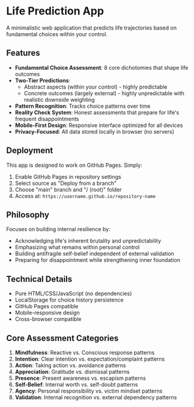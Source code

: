 # Life Prediction App

A minimalistic web application that predicts life trajectories based on fundamental choices within your control.

## Features

- **Fundamental Choice Assessment**: 8 core dichotomies that shape life outcomes
- **Two-Tier Predictions**: 
  - Abstract aspects (within your control) - highly predictable
  - Concrete outcomes (largely external) - highly unpredictable with realistic downside weighting
- **Pattern Recognition**: Tracks choice patterns over time
- **Reality Check System**: Honest assessments that prepare for life's frequent disappointments
- **Mobile-First Design**: Responsive interface optimized for all devices
- **Privacy-Focused**: All data stored locally in browser (no servers)

## Deployment

This app is designed to work on GitHub Pages. Simply:

1. Enable GitHub Pages in repository settings
2. Select source as "Deploy from a branch"
3. Choose "main" branch and "/ (root)" folder
4. Access at: `https://username.github.io/repository-name`

## Philosophy

Focuses on building internal resilience by:
- Acknowledging life's inherent brutality and unpredictability
- Emphasizing what remains within personal control
- Building antifragile self-belief independent of external validation
- Preparing for disappointment while strengthening inner foundation

## Technical Details

- Pure HTML/CSS/JavaScript (no dependencies)
- LocalStorage for choice history persistence
- GitHub Pages compatible
- Mobile-responsive design
- Cross-browser compatible

## Core Assessment Categories

1. **Mindfulness**: Reactive vs. Conscious response patterns
2. **Intention**: Clear intention vs. expectation/complaint patterns
3. **Action**: Taking action vs. avoidance patterns
4. **Appreciation**: Gratitude vs. dismissal patterns
5. **Presence**: Present awareness vs. escapism patterns
6. **Self-Belief**: Internal worth vs. self-doubt patterns
7. **Agency**: Personal responsibility vs. victim mindset patterns
8. **Validation**: Internal recognition vs. external dependency patterns